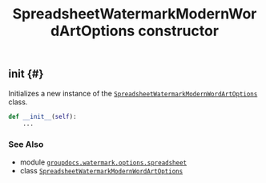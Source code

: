 ﻿---
title: SpreadsheetWatermarkModernWordArtOptions constructor
second_title: GroupDocs.Watermark for Python via .NET API References
description: 
type: docs
url: /python-net/groupdocs.watermark.options.spreadsheet/spreadsheetwatermarkmodernwordartoptions/__init__/
is_root: false
weight: 10
---

## __init__ {#}

Initializes a new instance of the [`SpreadsheetWatermarkModernWordArtOptions`](/watermark/python-net/groupdocs.watermark.options.spreadsheet/spreadsheetwatermarkmodernwordartoptions) class.



```python
def __init__(self):
    ...
```





### See Also
* module [`groupdocs.watermark.options.spreadsheet`](../../)
* class [`SpreadsheetWatermarkModernWordArtOptions`](/watermark/python-net/groupdocs.watermark.options.spreadsheet/spreadsheetwatermarkmodernwordartoptions)
